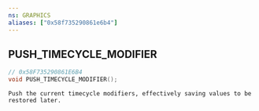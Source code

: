 ```yaml
---
ns: GRAPHICS
aliases: ["0x58f735290861e6b4"]
---
```

## PUSH_TIMECYCLE_MODIFIER

```c
// 0x58F735290861E6B4
void PUSH_TIMECYCLE_MODIFIER();
```

```
Push the current timecycle modifiers, effectively saving values to be restored later.
```
